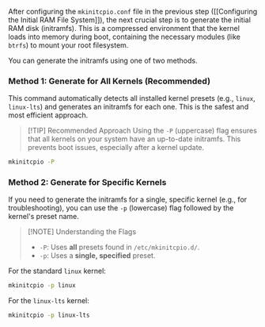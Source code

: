 
After configuring the `mkinitcpio.conf` file in the previous step ([[Configuring the Initial RAM File System]]), the next crucial step is to generate the initial RAM disk (initramfs). This is a compressed environment that the kernel loads into memory during boot, containing the necessary modules (like `btrfs`) to mount your root filesystem.

You can generate the initramfs using one of two methods.

### Method 1: Generate for All Kernels (Recommended)

This command automatically detects all installed kernel presets (e.g., `linux`, `linux-lts`) and generates an initramfs for each one. This is the safest and most efficient approach.

> [!TIP] Recommended Approach
> Using the `-P` (uppercase) flag ensures that all kernels on your system have an up-to-date initramfs. This prevents boot issues, especially after a kernel update.

```bash
mkinitcpio -P
```

### Method 2: Generate for Specific Kernels

If you need to generate the initramfs for a single, specific kernel (e.g., for troubleshooting), you can use the `-p` (lowercase) flag followed by the kernel's preset name.

> [!NOTE] Understanding the Flags
> - `-P`: Uses **all** presets found in `/etc/mkinitcpio.d/`.
> - `-p`: Uses a **single, specified** preset.

For the standard `linux` kernel:
```bash
mkinitcpio -p linux
```

For the `linux-lts` kernel:
```bash
mkinitcpio -p linux-lts
```

